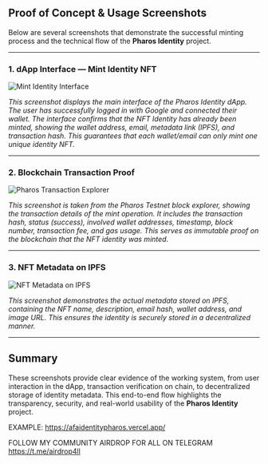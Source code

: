 ## Proof of Concept & Usage Screenshots

Below are several screenshots that demonstrate the successful minting process and the technical flow of the **Pharos Identity** project.

---

### 1. dApp Interface — Mint Identity NFT

![Mint Identity Interface](https://github.com/bayyubenjamin/pharos-identity/blob/main/Cuplikan%20layar%20dari%202025-05-29%2019-57-50.png)

*This screenshot displays the main interface of the Pharos Identity dApp. The user has successfully logged in with Google and connected their wallet. The interface confirms that the NFT Identity has already been minted, showing the wallet address, email, metadata link (IPFS), and transaction hash. This guarantees that each wallet/email can only mint one unique identity NFT.*

---

### 2. Blockchain Transaction Proof

![Pharos Transaction Explorer](https://github.com/bayyubenjamin/pharos-identity/blob/main/Cuplikan%20layar%20dari%202025-05-29%2019-58-28.png)

*This screenshot is taken from the Pharos Testnet block explorer, showing the transaction details of the mint operation. It includes the transaction hash, status (success), involved wallet addresses, timestamp, block number, transaction fee, and gas usage. This serves as immutable proof on the blockchain that the NFT identity was minted.*

---

### 3. NFT Metadata on IPFS

![NFT Metadata on IPFS](https://github.com/bayyubenjamin/pharos-identity/blob/main/Cuplikan%20layar%20dari%202025-05-29%2019-58-42.png)

*This screenshot demonstrates the actual metadata stored on IPFS, containing the NFT name, description, email hash, wallet address, and image URL. This ensures the identity is securely stored in a decentralized manner.*

---

## Summary

These screenshots provide clear evidence of the working system, from user interaction in the dApp, transaction verification on chain, to decentralized storage of identity metadata. This end-to-end flow highlights the transparency, security, and real-world usability of the **Pharos Identity** project.

EXAMPLE: https://afaidentitypharos.vercel.app/

FOLLOW MY COMMUNITY AIRDROP FOR ALL ON TELEGRAM https://t.me/airdrop4ll
